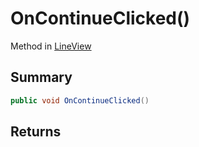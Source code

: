 # OnContinueClicked()

Method in [LineView](/api/csharp/yarn.unity.lineview.md)

## Summary



```csharp
public void OnContinueClicked()
```

## Returns




